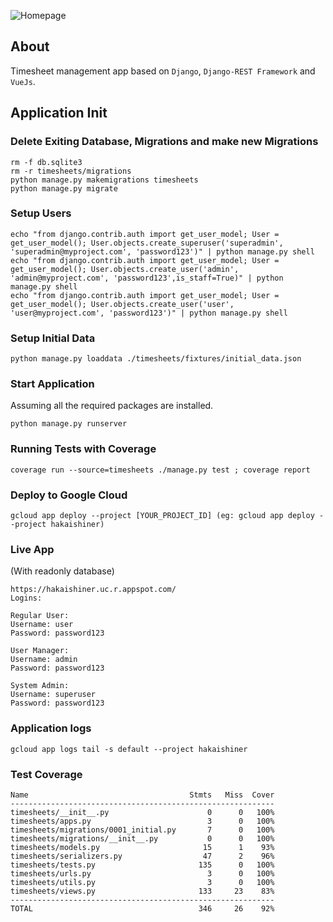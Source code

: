
![Homepage](https://i.imgur.com/kbmMTwY.png)

## About

Timesheet management app based on `Django`, `Django-REST Framework` and `VueJs`. 

## Application Init

### Delete Exiting Database, Migrations and make new Migrations
```
rm -f db.sqlite3
rm -r timesheets/migrations
python manage.py makemigrations timesheets
python manage.py migrate
```
### Setup Users
```
echo "from django.contrib.auth import get_user_model; User = get_user_model(); User.objects.create_superuser('superadmin', 'superadmin@myproject.com', 'password123')" | python manage.py shell
echo "from django.contrib.auth import get_user_model; User = get_user_model(); User.objects.create_user('admin', 'admin@myproject.com', 'password123',is_staff=True)" | python manage.py shell
echo "from django.contrib.auth import get_user_model; User = get_user_model(); User.objects.create_user('user', 'user@myproject.com', 'password123')" | python manage.py shell
```
### Setup Initial Data 
```
python manage.py loaddata ./timesheets/fixtures/initial_data.json
```
### Start Application
Assuming all the required packages are installed. 
```
python manage.py runserver
```
### Running Tests with Coverage
```
coverage run --source=timesheets ./manage.py test ; coverage report  
```

### Deploy to Google Cloud
```
gcloud app deploy --project [YOUR_PROJECT_ID] (eg: gcloud app deploy --project hakaishiner)

```

### Live App
(With readonly database) 
```
https://hakaishiner.uc.r.appspot.com/
Logins:

Regular User:
Username: user
Password: password123

User Manager:
Username: admin
Password: password123

System Admin:
Username: superuser
Password: password123
```

### Application logs
```
gcloud app logs tail -s default --project hakaishiner
```

### Test Coverage
```
Name                                    Stmts   Miss  Cover
-----------------------------------------------------------
timesheets/__init__.py                      0      0   100%
timesheets/apps.py                          3      0   100%
timesheets/migrations/0001_initial.py       7      0   100%
timesheets/migrations/__init__.py           0      0   100%
timesheets/models.py                       15      1    93%
timesheets/serializers.py                  47      2    96%
timesheets/tests.py                       135      0   100%
timesheets/urls.py                          3      0   100%
timesheets/utils.py                         3      0   100%
timesheets/views.py                       133     23    83%
-----------------------------------------------------------
TOTAL                                     346     26    92%

```